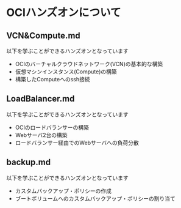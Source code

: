 # OCIハンズオンについて

## VCN&Compute.md
以下を学ぶことができるハンズオンとなっています
- OCIのバーチャルクラウドネットワーク(VCN)の基本的な構築
- 仮想マシンインスタンス(Compute)の構築
- 構築したComputeへのssh接続

## LoadBalancer.md
以下を学ぶことができるハンズオンとなっています
- OCIのロードバランサーの構築
- Webサーバ2台の構築
- ロードバランサー経由でのWebサーバへの負荷分散

## backup.md
以下を学ぶことができるハンズオンとなっています
- カスタムバックアップ・ポリシーの作成
- ブートボリュームへのカスタムバックアップ・ポリシーの割り当て
